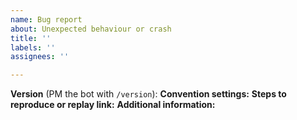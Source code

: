 ```yaml
---
name: Bug report
about: Unexpected behaviour or crash
title: ''
labels: ''
assignees: ''

---
```


**Version** (PM the bot with `/version`):
**Convention settings:**
**Steps to reproduce or replay link:**
**Additional information:**
